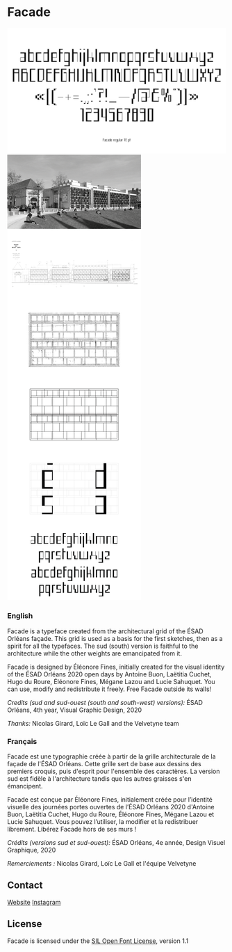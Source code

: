 # Facade

![](documentation/specimen/Facade-specimen-02.png)
![](documentation/Facade-documentation-long.png)

### English

Facade is a typeface created from the architectural grid of the ÉSAD Orléans façade. This grid is used as a basis for the first sketches, then as a spirit for all the typefaces. The sud (south) version is faithful to the architecture while the other weights are emancipated from it.

Facade is designed by Éléonore Fines, initially created for the visual identity of the ÉSAD Orléans 2020 open days by Antoine Buon, Laëtitia Cuchet, Hugo du Roure, Éléonore Fines, Mégane Lazou and Lucie Sahuquet.
You can use, modify and redistribute it freely. Free Facade outside its walls!

*Credits (sud and sud-ouest (south and south-west) versions):* ÉSAD Orléans, 4th year, Visual Graphic Design, 2020

*Thanks:* Nicolas Girard, Loïc Le Gall and the Velvetyne team


### Français

Facade est une typographie créée à partir de la grille architecturale de la façade de l'ÉSAD Orléans. Cette grille sert de base aux dessins des premiers croquis, puis d'esprit pour l'ensemble des caractères. La version sud est fidèle à l'architecture tandis que les autres graisses s'en émancipent.

Facade est conçue par Éléonore Fines, initialement créée pour l’identité visuelle des journées portes ouvertes de l’ÉSAD Orléans 2020 d'Antoine Buon, Laëtitia Cuchet, Hugo du Roure, Éléonore Fines, Mégane Lazou et Lucie Sahuquet.
Vous pouvez l’utiliser, la modifier et la redistribuer librement. Libérez Facade hors de ses murs !

*Crédits (versions sud et sud-ouest):* ÉSAD Orléans, 4e année, Design Visuel Graphique, 2020

*Remerciements :* Nicolas Girard, Loïc Le Gall et l'équipe Velvetyne

## Contact

[Website](https://eleonorefines.fr)
[Instagram](https://www.instagram.com/eleonore_fines/ "@eleonore_fines")

## License

Facade is licensed under the [SIL Open Font License](http://scripts.sil.org/OFL), version 1.1

